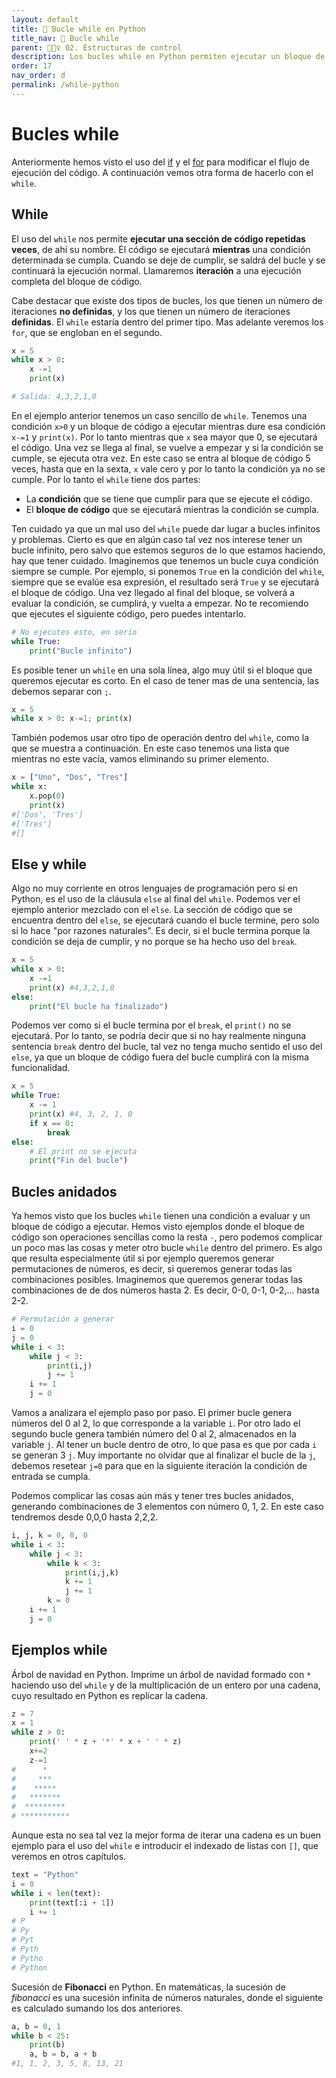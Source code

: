 ```yaml
---
layout: default
title: 📗 Bucle while en Python
title_nav: 📗 Bucle while
parent: 🏄🏻‍♀️ 02. Estructuras de control
description: Los bucles while en Python permiten ejecutar un bloque de código mientras se cumpla una determinada condición. Una vez la condición se deje de cumplir, se saldrá del bucle continuando con la ejecución normal.
order: 17
nav_order: d
permalink: /while-python
---
```


# Bucles while

Anteriormente hemos visto el uso del [if](/if-python) y el [for](/for-python) para modificar el flujo de ejecución del código. A continuación vemos otra forma de hacerlo con el `while`.

## While

El uso del `while` nos permite **ejecutar una sección de código repetidas veces**, de ahí su nombre. El código se ejecutará **mientras** una condición determinada se cumpla. Cuando se deje de cumplir, se saldrá del bucle y se continuará la ejecución normal. Llamaremos **iteración** a una ejecución completa del bloque de código.

Cabe destacar que existe dos tipos de bucles, los que tienen un número de iteraciones **no definidas**, y los que tienen un número de iteraciones **definidas**. El `while` estaría dentro del primer tipo. Mas adelante veremos los `for`, que se engloban en el segundo.


```python
x = 5
while x > 0:
    x -=1
    print(x)

# Salida: 4,3,2,1,0
```


En el ejemplo anterior tenemos un caso sencillo de `while`. Tenemos una condición `x>0` y un bloque de código a ejecutar mientras dure esa condición `x-=1` y `print(x)`. Por lo tanto mientras que `x` sea mayor que 0, se ejecutará el código. Una vez se llega al final, se vuelve a empezar y si la condición se cumple, se ejecuta otra vez. En este caso se entra al bloque de código 5 veces, hasta que en la sexta, `x` vale cero y por lo tanto la condición ya no se cumple. Por lo tanto el `while` tiene dos partes:
* La **condición** que se tiene que cumplir para que se ejecute el código.
* El **bloque de código** que se ejecutará mientras la condición se cumpla.

Ten cuidado ya que un mal uso del `while` puede dar lugar a bucles infinitos y problemas. Cierto es que en algún caso tal vez nos interese tener un bucle infinito, pero salvo que estemos seguros de lo que estamos haciendo, hay que tener cuidado. Imaginemos que tenemos un bucle cuya condición siempre se cumple. Por ejemplo, si ponemos `True` en la condición del `while`, siempre que se evalúe esa expresión, el resultado será `True` y se ejecutará el bloque de código. Una vez llegado al final del bloque, se volverá a evaluar la condición, se cumplirá, y vuelta a empezar. No te recomiendo que ejecutes el siguiente código, pero puedes intentarlo.


```python
# No ejecutes esto, en serio
while True:
    print("Bucle infinito")
```

Es posible tener un `while` en una sola línea, algo muy útil si el bloque que queremos ejecutar es corto. En el caso de tener mas de una sentencia, las debemos separar con `;`.


```python
x = 5
while x > 0: x-=1; print(x)
```


También podemos usar otro tipo de operación dentro del `while`, como la que se muestra a continuación. En este caso tenemos una lista que mientras no este vacía, vamos eliminando su primer elemento.


```python
x = ["Uno", "Dos", "Tres"]
while x:
    x.pop(0)
    print(x)
#['Dos', 'Tres']
#['Tres']
#[]
```

## Else y while

Algo no muy corriente en otros lenguajes de programación pero si en Python, es el uso de la cláusula `else` al final del `while`. Podemos ver el ejemplo anterior mezclado con el `else`. La sección de código que se encuentra dentro del `else`, se ejecutará cuando el bucle termine, pero solo si lo hace "por razones naturales". Es decir, si el bucle termina porque la condición se deja de cumplir, y no porque se ha hecho uso del `break`.


```python
x = 5
while x > 0:
    x -=1
    print(x) #4,3,2,1,0
else:
    print("El bucle ha finalizado")
```



Podemos ver como si el bucle termina por el `break`, el `print()` no se ejecutará. Por lo tanto, se podría decir que si no hay realmente ninguna sentencia `break` dentro del bucle, tal vez no tenga mucho sentido el uso del `else`, ya que un bloque de código fuera del bucle cumplirá con la misma funcionalidad.


```python
x = 5
while True:
    x -= 1
    print(x) #4, 3, 2, 1, 0
    if x == 0:
        break
else:
    # El print no se ejecuta
    print("Fin del bucle")
```


## Bucles anidados

Ya hemos visto que los bucles `while` tienen una condición a evaluar y un bloque de código a ejecutar. Hemos visto ejemplos donde el bloque de código son operaciones sencillas como la resta `-`, pero podemos complicar un poco mas las cosas y meter otro bucle `while` dentro del primero. Es algo que resulta especialmente útil si por ejemplo queremos generar permutaciones de números, es decir, si queremos generar todas las combinaciones posibles. Imaginemos que queremos generar todas las combinaciones de de dos números hasta 2. Es decir, 0-0, 0-1, 0-2,... hasta 2-2.


```python
# Permutación a generar
i = 0
j = 0
while i < 3:
    while j < 3:
        print(i,j)
        j += 1
    i += 1
    j = 0
```


Vamos a analizara el ejemplo paso por paso. El primer bucle genera números del 0 al 2, lo que corresponde a la variable `i`. Por otro lado el segundo bucle genera también número del 0 al 2, almacenados en la variable `j`. Al tener un bucle dentro de otro, lo que pasa es que por cada `i` se generan 3 `j`. Muy importante no olvidar que al finalizar el bucle de la `j`, debemos resetear `j=0` para que en la siguiente iteración la condición de entrada se cumpla.

Podemos complicar las cosas aún más y tener tres bucles anidados, generando combinaciones de 3 elementos con número 0, 1, 2. En este caso tendremos desde 0,0,0 hasta 2,2,2.


```python
i, j, k = 0, 0, 0
while i < 3:
    while j < 3:
        while k < 3:
            print(i,j,k)
            k += 1
            j += 1
        k = 0
    i += 1
    j = 0
```


## Ejemplos while

Árbol de navidad en Python. Imprime un árbol de navidad formado con `*` haciendo uso del `while` y de la multiplicación de un entero por una cadena, cuyo resultado en Python es replicar la cadena.


```python
z = 7
x = 1
while z > 0:
    print(' ' * z + '*' * x + ' ' * z)
    x+=2
    z-=1
#      *     
#     ***    
#    *****   
#   *******  
#  *********
# ***********
```



Aunque esta no sea tal vez la mejor forma de iterar una cadena es un buen ejemplo para el uso del `while` e introducir el indexado de listas con `[]`, que veremos en otros capítulos.


```python
text = "Python"
i = 0
while i < len(text):
    print(text[:i + 1])
    i += 1
# P
# Py
# Pyt
# Pyth
# Pytho
# Python
```


Sucesión de **Fibonacci** en Python. En matemáticas, la sucesión de *fibonacci* es una sucesión infinita de números naturales, donde el siguiente es calculado sumando los dos anteriores.


```python
a, b = 0, 1
while b < 25:
    print(b)
    a, b = b, a + b
#1, 1, 2, 3, 5, 8, 13, 21
```

